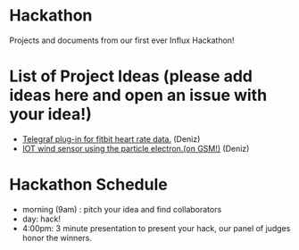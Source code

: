 # Hackathon
Projects and documents from our first ever Influx Hackathon!

# List of Project Ideas (please add ideas here and open an issue with your idea!)
* [Telegraf plug-in for fitbit heart rate data.](https://github.com/influxdata/hackathon-2017-sf/issues/1) (Deniz) 
* [IOT wind sensor using the particle electron.(on GSM!)](https://github.com/influxdata/hackathon-2017-sf/issues/2) (Deniz) 

# Hackathon Schedule
* morning (9am) : pitch your idea and find collaborators
* day: hack!
* 4:00pm: 3 minute presentation to present your hack, our panel of judges honor the winners.

